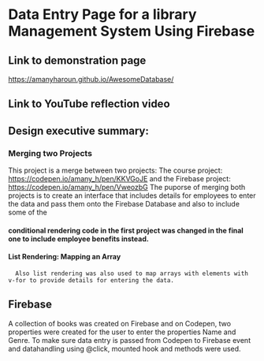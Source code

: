 # Data Entry Page for a library Management System Using Firebase 

## Link to demonstration page 
https://amanyharoun.github.io/AwesomeDatabase/

## Link to YouTube reflection video


## Design executive summary:

### Merging two Projects
This project is a merge between two projects: The course project: https://codepen.io/amany_h/pen/KKVGoJE and the Firebase project: https://codepen.io/amany_h/pen/VweozbG
The puporse of merging both projects is to create an interface that includes details for employees to enter the data and pass them onto the Firebase Database and also to include some of the 
#### conditional rendering code in the first project was changed in the final one to include employee benefits instead.
      
      
 #### List Rendering: Mapping an Array
      Also list rendering was also used to map arrays with elements with v-for to provide details for entering the data.
      
## Firebase
A collection of books was created on Firebase and on Codepen, two properties were created for the user to enter the properties Name and Genre.
To make sure data entry is passed from Codepen to Firebase event and datahandling using @click, mounted hook and methods were used.


      
      
      
      




